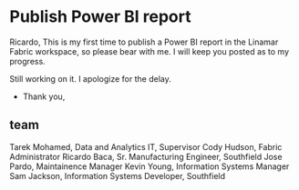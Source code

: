 # Publish Power BI report

Ricardo,
This is my first time to publish a Power BI report in the Linamar Fabric workspace, so please bear with me. I will keep you posted as to my progress.

Still working on it. I apologize for the delay.

- Thank you,

## team

Tarek Mohamed, Data and Analytics IT, Supervisor
Cody Hudson, Fabric Administrator
Ricardo Baca, Sr. Manufacturing Engineer, Southfield
Jose Pardo, Maintainence Manager
Kevin Young, Information Systems Manager
Sam Jackson, Information Systems Developer, Southfield
